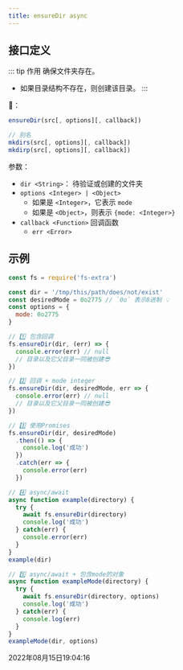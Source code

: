 ```yaml
---
title: ensureDir async
---
```


## 接口定义
::: tip 作用
确保文件夹存在。
- 如果目录结构不存在，则创建该目录。
:::



📔：
```js
ensureDir(src[, options][, callback])

// 别名 
mkdirs(src[, options][, callback])
mkdirp(src[, options][, callback])
```

参数：

- `dir <String>`： 待验证或创建的文件夹
- `options <Integer> | <Object>`
  - 如果是 `<Integer>`，它表示 `mode`
  - 如果是 `<Object>`，则表示 `{mode: <Integer>}`
- `callback <Function>` 回调函数
  - `err <Error>`

## 示例

```js {3-7,9,12,15,21,30,41,44}
const fs = require('fs-extra')

const dir = '/tmp/this/path/does/not/exist'
const desiredMode = 0o2775 // `0o` 表示8进制 💡
const options = {
  mode: 0o2775
}

// 1️⃣ 包含回调
fs.ensureDir(dir, (err) => {
  console.error(err) // null
  // 目录以及它父目录一同被创建😎
})

// 2️⃣ 回调 + mode integer
fs.ensureDir(dir, desiredMode, err => {
  console.error(err) // null
  // 目录以及它父目录一同被创建😎 
})

// 3️⃣ 使用Promises
fs.ensureDir(dir, desiredMode)
  .then(() => {
    console.log('成功')
  })
  .catch(err => {
    console.error(err)
  })

// 4️⃣ async/await
async function example(directory) {
  try {
    await fs.ensureDir(directory)
    console.log('成功')
  } catch(err) {
    console.error(err)
  }
}
example(dir)

// 5️⃣ async/await + 包含mode的对象
async function exampleMode(directory) {
  try {
    await fs.ensureDir(directory, options)
    console.log('成功')
  } catch(err) {
    console.log(err)
  }
}
exampleMode(dir, options)
```

2022年08月15日19:04:16
